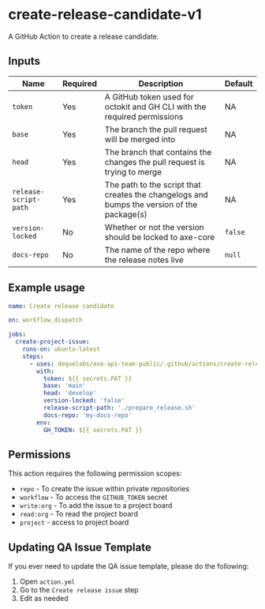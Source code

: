 # create-release-candidate-v1

A GitHub Action to create a release candidate.

## Inputs

| Name                  | Required | Description                                                                                | Default |
| --------------------- | -------- | ------------------------------------------------------------------------------------------ | ------- |
| `token`               | Yes      | A GitHub token used for octokit and GH CLI with the required permissions                   | NA      |
| `base`                | Yes      | The branch the pull request will be merged into                                            | NA      |
| `head`                | Yes      | The branch that contains the changes the pull request is trying to merge                   | NA      |
| `release-script-path` | Yes      | The path to the script that creates the changelogs and bumps the version of the package(s) | NA      |
| `version-locked`      | No       | Whether or not the version should be locked to axe-core                                    | `false` |
| `docs-repo`           | No       | The name of the repo where the release notes live                                          | `null`  |

## Example usage

```yaml
name: Create release candidate

on: workflow_dispatch

jobs:
  create-project-issue:
    runs-on: ubuntu-latest
    steps:
      - uses: dequelabs/axe-api-team-public/.github/actions/create-release-candidate-v1@main
        with:
          token: ${{ secrets.PAT }}
          base: 'main'
          head: 'develop'
          version-locked: 'false'
          release-script-path: './prepare_release.sh'
          docs-repo: 'my-docs-repo'
        env:
          GH_TOKEN: ${{ secrets.PAT }}
```

## Permissions

This action requires the following permission scopes:

- `repo` - To create the issue within private repositories
- `workflow` - To access the `GITHUB_TOKEN` secret
- `write:org` - To add the issue to a project board
- `read:org` - To read the project board
- `project` - access to project board

## Updating QA Issue Template

If you ever need to update the QA issue template, please do the following:

1. Open `action.yml`
2. Go to the `Create release issue` step
3. Edit as needed
